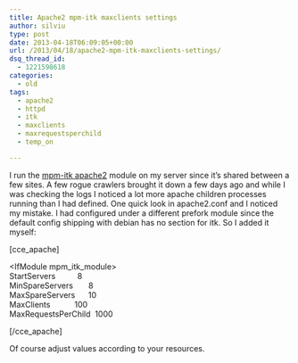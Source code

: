 ```yaml
---
title: Apache2 mpm-itk maxclients settings
author: silviu
type: post
date: 2013-04-18T06:09:05+00:00
url: /2013/04/18/apache2-mpm-itk-maxclients-settings/
dsq_thread_id:
  - 1221598618
categories:
  - old
tags:
  - apache2
  - httpd
  - itk
  - maxclients
  - maxrequestsperchild
  - temp_on

---
```

I run the [mpm-itk apache2][1] module on my server since it&#8217;s shared between a few sites. A few rogue crawlers brought it down a few days ago and while I was checking the logs I noticed a lot more apache children processes running than I had defined. One quick look in apache2.conf and I noticed my mistake. I had configured under a different prefork module since the default config shipping with debian has no section for itk. So I added it myself:

[cce_apache]

<IfModule mpm\_itk\_module>  
StartServers          8  
MinSpareServers       8  
MaxSpareServers      10  
MaxClients           100  
MaxRequestsPerChild  1000  
</IfModule>

[/cce_apache]

Of course adjust values according to your resources.

 [1]: http://mpm-itk.sesse.net/